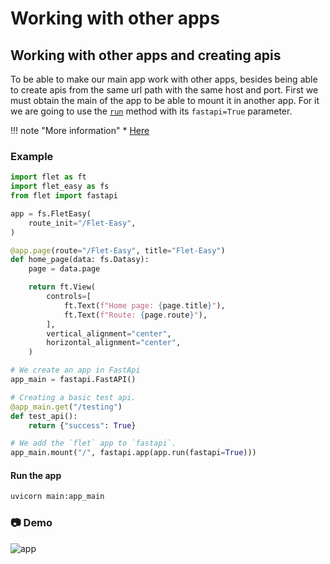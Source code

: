 # Working with other apps

## Working with other apps and creating apis

To be able to make our main app work with other apps, besides being able to create apis from the same url path with the same host and port. First we must obtain the main of the app to be able to mount it in another app. For it we are going to use the [`run`](/0.2.0/run-the-app/#use-with-fastapi) method with its `fastapi=True` parameter.

!!! note "More information"
    * [Here](https://flet.dev/docs/guides/python/deploying-web-app/running-flet-with-fastapi#hosting-multiple-flet-apps-under-the-same-domain)

### **Example**

```python title="main.py" hl_lines="3 23 26 31"
import flet as ft
import flet_easy as fs
from flet import fastapi

app = fs.FletEasy(
    route_init="/Flet-Easy",
)

@app.page(route="/Flet-Easy", title="Flet-Easy")
def home_page(data: fs.Datasy):
    page = data.page

    return ft.View(
        controls=[
            ft.Text(f"Home page: {page.title}"),
            ft.Text(f"Route: {page.route}"),
        ],
        vertical_alignment="center",
        horizontal_alignment="center",
    )

# We create an app in FastApi
app_main = fastapi.FastAPI()

# Creating a basic test api.
@app_main.get("/testing")
def test_api():
    return {"success": True}

# We add the `flet` app to `fastapi`.
app_main.mount("/", fastapi.app(app.run(fastapi=True)))

```

#### Run the app

```bash
uvicorn main:app_main
```

### 📷 **Demo**

![app](assets/images/app-api.png "app-api")
